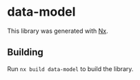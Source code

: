 # data-model

This library was generated with [Nx](https://nx.dev).

## Building

Run `nx build data-model` to build the library.
